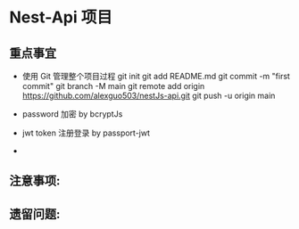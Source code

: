 # Nest-Api 项目

## 重点事宜

- 使用 Git 管理整个项目过程
  git init
  git add README.md
  git commit -m "first commit"
  git branch -M main
  git remote add origin https://github.com/alexguo503/nestJs-api.git
  git push -u origin main

- password 加密 by bcryptJs

- jwt token 注册登录 by passport-jwt

- 

## 注意事项:


## 遗留问题:


